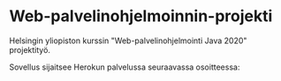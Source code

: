 # Web-palvelinohjelmoinnin-projekti

Helsingin yliopiston kurssin "Web-palvelinohjelmointi Java 2020" projektityö.

Sovellus sijaitsee Herokun palvelussa seuraavassa osoitteessa:
